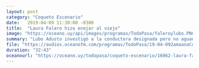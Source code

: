 ```yaml
---
layout: post
category: "Coqueto Escenario"
date:   2019-04-09 11:30:00 -0300
title:  "Laura Falero hizo enojar al viejo"
image: "https://oceano.uy/api/images/programas/TodoPasa/faleroylubo.PNG"
summary: "Lubo Adusto investigó a la conductora designada pero no aguantó el ida y vuelta que ella le propuso, con mucha indignación. De paso el viejo habló de la interna política de los partidos y sobre el injusto castigo a los Zíngaros."
file: "https://audios.oceanofm.com/programas/TodoPasa/19-04-092amaanaCoquetoescenarioconLauraFalero.mp3"
duration: "32:43"
oceanourl: "https://oceano.uy/todopasa/coqueto-escenario/16862-laura-falero-hizo-enojar-al-viejo"
---
```

  
